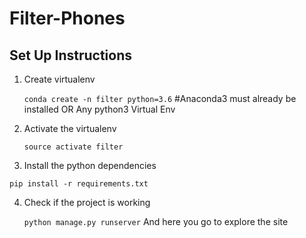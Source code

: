 # Filter-Phones

## Set Up Instructions

1. Create virtualenv

	`conda create -n filter python=3.6` #Anaconda3 must already be installed OR Any python3 Virtual Env

2. Activate the virtualenv

	`source activate filter`

3. Install the python dependencies

  `pip install -r requirements.txt`

4. Check if the project is working

	`python manage.py runserver`
And here you go to explore the site
